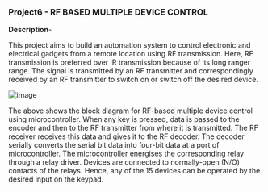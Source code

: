 ### Project6 - RF BASED MULTIPLE DEVICE CONTROL

__Description__-

This project aims to build an automation system to control electronic and electrical gadgets from a remote location using RF transmission. Here, RF transmission is preferred over IR transmission because of its long ranger range. The signal is transmitted by an RF transmitter and correspondingly received by an RF transmitter to switch on or switch off the desired device. 

![image](https://www.electronicsforu.com/wp-contents/uploads/2016/03/BA1_Fig_1.jpg)

The above shows the block diagram for RF-based multiple device control using microcontroller. When any key is pressed, data is passed to the encoder and then to the RF transmitter from where it is transmitted. The RF receiver receives this data and gives it to the RF decoder. The decoder serially converts the serial bit data into four-bit data at a port of microcontroller. The microcontroller energises the corresponding relay through a relay driver. Devices are connected to normally-open (N/O) contacts of the relays. Hence, any of the 15 devices can be operated by the desired input on the keypad.
